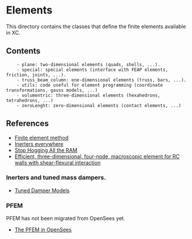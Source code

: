 # Elements

This directory contains the classes that define the finite elements available in XC. 

## Contents

		- plane: two-dimensional elements (quads, shells, ...).
		- special: special elements (interface with FEAP elements, friction, joints, ...).
		- truss_beam_column: one-dimensional elements (truss, bars, ...).
		- utils: code useful for element programming (coordinate transformations, gauss models, ...)
		- volumentric: three-dimensional elements (hexahedrons, tetrahedrons, ...)
		- zeroLenght: zero-dimensional elements (contact elements, ...)
		
## References

- [Finite element method](https://en.wikipedia.org/wiki/Finite_element_method)
- [Inerters everywhere](https://portwooddigital.com/2021/11/13/inerters-everywhere/)
- [Stop Hogging All the RAM](https://portwooddigital.com/2022/11/16/stop-hogging-all-the-ram/)
- [Efficient, three-dimensional, four-node, macroscopic element for RC walls with shear-flexural interaction](https://kkolozvari.github.io/E-SFI-MVLEM-3D/)

### Inerters and tuned mass dampers.
- [Tuned Damper Models](https://portwooddigital.com/2023/11/11/tuned-damper-models/)

### PFEM
PFEM has not been migrated from OpenSees yet.
- [The PFEM in OpenSees](https://portwooddigital.com/2023/11/06/the-pfem-in-opensees/)
